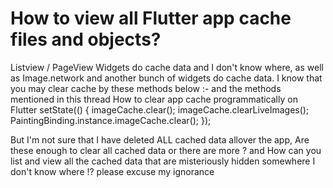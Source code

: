 
# How to view all Flutter app cache files and objects?

Listview / PageView Widgets do cache data and I don't know where, as well as Image.network and another bunch of widgets do cache data.
I know that you may clear cache by these methods below :-
and the methods mentioned in this thread
How to clear app cache programmatically on Flutter
   setState(() {
              imageCache.clear();
              imageCache.clearLiveImages();
              PaintingBinding.instance.imageCache.clear();
            });

But I'm not sure that I have deleted ALL cached data allover the app,
Are these enough to clear all cached data or there are more ?
and How can you list and view all the cached data that are misteriously hidden somewhere I don't know where !?
please excuse my ignorance

        